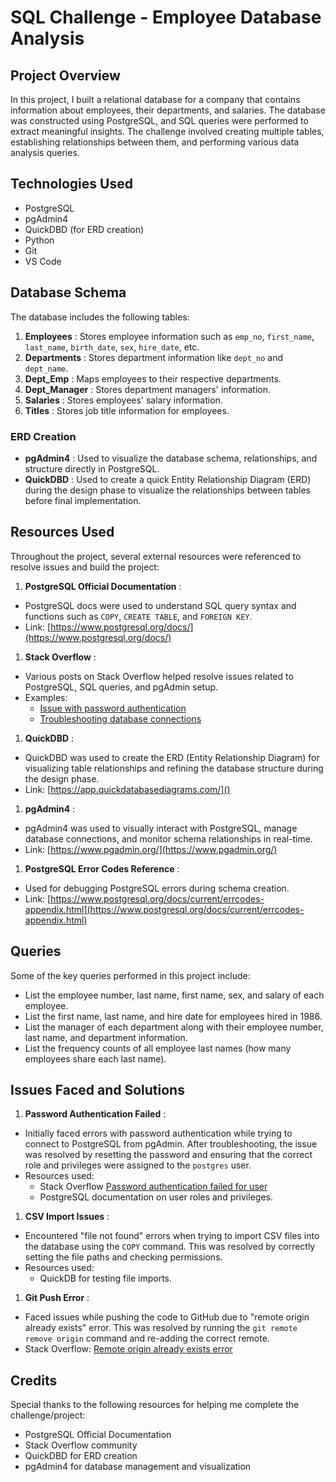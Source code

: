 # SQL Challenge - Employee Database Analysis

## Project Overview

In this project, I built a relational database for a company that contains information about employees, their departments, and salaries. The database was constructed using PostgreSQL, and SQL queries were performed to extract meaningful insights. The challenge involved creating multiple tables, establishing relationships between them, and performing various data analysis queries.

## Technologies Used

* PostgreSQL
* pgAdmin4
* QuickDBD (for ERD creation)
* Python
* Git
* VS Code

## Database Schema

The database includes the following tables:

1. **Employees** : Stores employee information such as `emp_no`, `first_name`, `last_name`, `birth_date`, `sex`, `hire_date`, etc.
2. **Departments** : Stores department information like `dept_no` and `dept_name`.
3. **Dept_Emp** : Maps employees to their respective departments.
4. **Dept_Manager** : Stores department managers' information.
5. **Salaries** : Stores employees' salary information.
6. **Titles** : Stores job title information for employees.

### ERD Creation

* **pgAdmin4** : Used to visualize the database schema, relationships, and structure directly in PostgreSQL.
* **QuickDBD** : Used to create a quick Entity Relationship Diagram (ERD) during the design phase to visualize the relationships between tables before final implementation.

## Resources Used

Throughout the project, several external resources were referenced to resolve issues and build the project:

1. **PostgreSQL Official Documentation** :

* PostgreSQL docs were used to understand SQL query syntax and functions such as `COPY`, `CREATE TABLE`, and `FOREIGN KEY`.
* Link: [https://www.postgresql.org/docs/](https://www.postgresql.org/docs/)

1. **Stack Overflow** :

* Various posts on Stack Overflow helped resolve issues related to PostgreSQL, SQL queries, and pgAdmin setup.
* Examples:
  * [Issue with password authentication](https://stackoverflow.com/questions/46439870/password-authentication-failed-for-user-postgres)
  * [Troubleshooting database connections](https://stackoverflow.com/questions/62031339/postgresql-server-running-on-port-5432)

1. **QuickDBD** :

* QuickDBD was used to create the ERD (Entity Relationship Diagram) for visualizing table relationships and refining the database structure during the design phase.
* Link: [https://app.quickdatabasediagrams.com/]()

1. **pgAdmin4** :

* pgAdmin4 was used to visually interact with PostgreSQL, manage database connections, and monitor schema relationships in real-time.
* Link: [https://www.pgadmin.org/](https://www.pgadmin.org/)

1. **PostgreSQL Error Codes Reference** :

* Used for debugging PostgreSQL errors during schema creation.
* Link: [https://www.postgresql.org/docs/current/errcodes-appendix.html](https://www.postgresql.org/docs/current/errcodes-appendix.html)

## Queries

Some of the key queries performed in this project include:

* List the employee number, last name, first name, sex, and salary of each employee.
* List the first name, last name, and hire date for employees hired in 1986.
* List the manager of each department along with their employee number, last name, and department information.
* List the frequency counts of all employee last names (how many employees share each last name).

## Issues Faced and Solutions

1. **Password Authentication Failed** :

* Initially faced errors with password authentication while trying to connect to PostgreSQL from pgAdmin. After troubleshooting, the issue was resolved by resetting the password and ensuring that the correct role and privileges were assigned to the `postgres` user.
* Resources used:
  * Stack Overflow [Password authentication failed for user](https://stackoverflow.com/questions/46439870/password-authentication-failed-for-user-postgres)
  * PostgreSQL documentation on user roles and privileges.

1. **CSV Import Issues** :

* Encountered "file not found" errors when trying to import CSV files into the database using the `COPY` command. This was resolved by correctly setting the file paths and checking permissions.
* Resources used:
  * QuickDB for testing file imports.

1. **Git Push Error** :

* Faced issues while pushing the code to GitHub due to "remote origin already exists" error. This was resolved by running the `git remote remove origin` command and re-adding the correct remote.
* Stack Overflow: [Remote origin already exists error](https://stackoverflow.com/questions/24565723/fatal-remote-origin-already-exists)

## Credits

Special thanks to the following resources for helping me complete the challenge/project:

* PostgreSQL Official Documentation
* Stack Overflow community
* QuickDBD for ERD creation
* pgAdmin4 for database management and visualization
